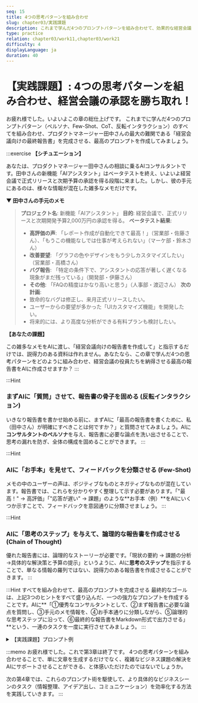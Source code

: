 ```yaml
---
seq: 15
title: 4つの思考パターンを組み合わせ
slug: chapter03/実践課題
description: これまで学んだ4つのプロンプトパターンを組み合わせて、効果的な経営会議資料を作成する実践課題
type: practice
relation: chapter03/work11,chapter03/work21
difficulty: 4
displayLanguage: ja
duration: 40
---
```


# 【実践課題】: 4つの思考パターンを組み合わせ、経営会議の承認を勝ち取れ！

お疲れ様でした。いよいよこの章の総仕上げです。
これまでに学んだ4つのプロンプトパターン（ペルソナ、Few-Shot、CoT、反転インタラクション）のすべてを組み合わせ、プロダクトマネージャー田中さんの最大の難関である「経営会議向けの最終報告書」を完成させる、最高のプロンプトを作成してみましょう。

:::exercise
**【シチュエーション】**

あなたは、プロダクトマネージャー田中さんの相談に乗るAIコンサルタントです。田中さんの新機能「AIアシスタント」はベータテストを終え、いよいよ経営会議で正式リリースと次期予算の承認を得る段階に来ました。しかし、彼の手元にあるのは、様々な情報が混在した雑多なメモだけです。

**▼ 田中さんの手元のメモ**
> **プロジェクト名**: 新機能「AIアシスタント」
> **目的**: 経営会議で、正式リリースと次期開発予算2,000万円の承認を得る。
> **ベータテスト結果**:
> - **高評価の声**: 「レポート作成が自動化できて最高！」（営業部・佐藤さん）、「もうこの機能なしでは仕事が考えられない」（マーケ部・鈴木さん）
> - **改善要望**: 「グラフの色やデザインをもう少しカスタマイズしたい」（営業部・高橋さん）
> - **バグ報告**: 「特定の条件下で、アシスタントの応答が著しく遅くなる現象がまだ残っている」（開発部・伊藤さん）
> - **その他**: 「FAQの精度はかなり高いと思う」（人事部・渡辺さん）
> **次の計画**:
> - 致命的なバグは修正し、来月正式リリースしたい。
> - ユーザーからの要望が多かった「UIカスタマイズ機能」を開発したい。
> - 将来的には、より高度な分析ができる有料プランも検討したい。

**【あなたの課題】**

この雑多なメモをAIに渡し、「経営会議向けの報告書を作成して」と指示するだけでは、説得力のある資料は作れません。あなたなら、この章で学んだ4つの思考パターンをどのように組み合わせ、経営会議の役員たちを納得させる最高の報告書をAIに作成させますか？
:::

:::Hint
### まずAIに「質問」させて、報告書の骨子を固める (反転インタラクション)
いきなり報告書を書かせ始める前に、まずAIに「最高の報告書を書くために、私（田中さん）が明確にすべきことは何ですか？」と質問させてみましょう。AIに**コンサルタントのペルソナ**を与え、報告書に必要な論点を洗い出させることで、思考の漏れを防ぎ、全体の構成を固めることができます。
:::

:::Hint
### AIに「お手本」を見せて、フィードバックを分類させる (Few-Shot)
メモの中のユーザーの声は、ポジティブなものとネガティブなものが混在しています。報告書では、これらを分かりやすく整理して示す必要があります。「"最高！" -> 高評価」「"応答が遅い" -> 課題」のような**お手本（例）**をAIにいくつか示すことで、フィードバックを意図通りに分類させましょう。
:::

:::Hint
### AIに「思考のステップ」を与えて、論理的な報告書を作成させる (Chain of Thought)
優れた報告書には、論理的なストーリーが必要です。「現状の要約 → 課題の分析 →具体的な解決策と予算の提示」というように、AIに**思考のステップ**を指示することで、単なる情報の羅列ではない、説得力のある報告書を作成させることができます。
:::

:::Hint
すべてを組み合わせて、最高のプロンプトを完成させる
最終的なゴールは、上記3つのヒントをすべて盛り込んだ、一つの強力なプロンプトを作成することです。AIに**「①優秀なコンサルタントとして、②まず報告書に必要な論点を質問し、③手元のメモ情報を、④お手本通りに分類しながら、⑤論理的な思考ステップに沿って、⑥最終的な報告書をMarkdown形式で出力させる」**という、一連のタスクを一度に実行させてみましょう。
:::


<details><summary>【実践課題】プロンプト例</summary>

```markdown
# 役割
あなたは、数々の新規事業を成功に導いてきた、経験豊富なITコンサルタントです。

# 背景
私はクライアント企業のプロダクトマネージャーです。新機能「AIアシスタント」のベータテストを終え、経営会議で正式リリースと次期予算の承認を得るための報告書を作成したいと考えています。手元には、以下の雑多なメモしかありません。

# 手元のメモ
- プロジェクト名: 新機能「AIアシスタント」
- 目的: 経営会議で、正式リリースと次期開発予算2,000万円の承認を得る。
- ベータテスト結果:
  - 高評価の声: 「レポート作成が自動化できて最高！」（営業部・佐藤さん）、「もうこの機能なしでは仕事が考えられない」（マーケ部・鈴木さん）
  - 改善要望: 「グラフの色やデザインをもう少しカスタマイズしたい」（営業部・高橋さん）
  - バグ報告: 「特定の条件下で、アシスタントの応答が著しく遅くなる現象がまだ残っている」（開発部・伊藤さん）
  - その他: 「FAQの精度はかなり高いと思う」（人事部・渡辺さん）
- 次の計画:
  - 致命的なバグは修正し、来月正式リリースしたい。
  - ユーザーからの要望が多かった「UIカスタマイズ機能」を開発したい。
  - 将来的には、より高度な分析ができる有料プランも検討したい。

# 指示
このメモの内容を基に、経営会議向けの最終報告書をMarkdown形式で作成してください。
ただし、最高の報告書を作成するため、以下の思考プロセスを厳密に守ってください。

**ステップ1: 思考の整理（反転インタラクション）**
まず、報告書を作成する上で最も重要な論点を5つ、私に質問してください。

**ステップ2: 報告書の作成（ペルソナ + Few-Shot + CoT）**
ステップ1の質問に対する答えがすべてメモの中にあると仮定した上で、以下のルールに従って報告書を作成してください。

- **フィードバックの分類ルール（お手本）**:
  - 「レポート作成が自動化できて最高！」 -> 【高評価】
  - 「応答が遅くなる現象が残っている」 -> 【課題（要改善）】
  - 「UIをカスタマイズしたい」 -> 【次期開発への要望】

- **報告書の構成と思考ステップ**:
  1.  **エグゼクティブサマリー**: プロジェクトの目的と結論（リリース承認と予算要求）を最初に簡潔に述べる。
  2.  **ベータテスト結果分析**: ユーザーからの声を、上記のお手本に倣って【高評価】【課題（要改善）】【次期開発への要望】に分類・整理し、客観的な事実を報告する。
  3.  **提言（ネクストステップ）**: 分析結果を踏まえ、「残存バグの修正」「UIカスタマイズ機能の開発」「有料プランの検討」という具体的な次のアクションプランを提示する。
  4.  **予算要求**: 上記のアクションプランを実行するために、2,000万円の予算が必要である理由を論理的に説明する。
```

### 【実践課題】AI回答出力例
```markdown
承知いたしました。ITコンサルタントとして、ご依頼のタスクを最高の品質で実行します。

---
### **ステップ1: 思考の整理（報告書作成のための重要論点）**

経営会議で承認を勝ち取るための、説得力ある報告書を作成するにあたり、まず以下の5つの論点を明確にする必要があります。

1.  **【目的とゴール】**: この「AIアシスタント」機能が、会社全体のビジネス戦略において、具体的にどのような貢献をすると位置づけていますか？（例：顧客満足度の向上による解約率低下、サポートコストの削減など）
2.  **【成功の定義】**: ベータテストの結果、「成功」と判断できる具体的な定量的データはありますか？（例：利用率、特定業務の工数削減時間など）
3.  **【課題の深刻度】**: 報告されている「応答が遅くなる」というバグは、全ユーザーに影響するものですか？また、ビジネス上のインパクトはどの程度と見積もっていますか？
4.  **【次期開発の優先順位】**: 「UIカスタマイズ機能」と「有料プラン」、どちらの優先度が高いですか？その理由はなぜですか？
5.  **【予算の妥当性】**: 2,000万円という予算の具体的な内訳（人件費、サーバー費用、外部委託費など）と、投資対効果（ROI）の見込みについて説明できますか？

---
### **ステップ2: 経営会議向け最終報告書（案）**

## 【承認依頼】新機能「AIアシスタント」正式リリース及び次期開発予算について

### 1. エグゼクティブサマリー
本報告は、新機能「AIアシスタント」のベータテスト結果を分析し、来月の正式リリース、並びに次期開発予算として2,000万円の承認を得ることを目的とします。本機能は顧客満足度を飛躍的に向上させ、将来的な収益の柱となり得る戦略的プロジェクトです。

### 2. ベータテスト結果分析
ベータテストでは、主要な機能において極めて高い評価を得られた一方、改善すべき課題も明確になりました。

* **【高評価】**
    * 「レポート作成が自動化できて最高！」（営業部・佐藤さん）
    - 「もうこの機能なしでは仕事が考えられない」（マーケ部・鈴木さん）
    - 「FAQの精度はかなり高いと思う」（人事部・渡辺さん）
    * **分析**: コア機能であるレポート自動化や情報検索は、現場の生産性向上に直結し、高く評価されていることが確認できました。

* **【課題（要改善）】**
    * 「特定の条件下で、アシスタントの応答が著しく遅くなる現象がまだ残っている」（開発部・伊藤さん）
    * **分析**: パフォーマンスに関する重大なバグが1件残存しており、正式リリース前の最優先解決事項となります。

* **【次期開発への要望】**
    * 「グラフの色やデザインをもう少しカスタマイズしたい」（営業部・高橋さん）
    * **分析**: 基本機能への満足度が高いからこそ、より高度なカスタマイズ機能への要望が生まれています。これは将来の有料プランへの有力な候補機能と考えられます。

### 3. 提言（ネクストステップ）
以上の分析結果を踏まえ、以下の3つのアクションを速やかに実行することを提言します。

1.  **残存バグの完全修正（〜来週目処）**: 正式リリースに向け、最優先でパフォーマンス問題を解決します。
2.  **正式リリース（来月）**: 修正完了後、全社に向けて正式に本機能をリリースします。
3.  **次期開発プロジェクトの発足**: リリース後、ユーザーからの要望が強い「UIカスタマイズ機能」の開発に着手し、同時に将来の有料プランの検討を開始します。

### 4. 予算要求
上記ネクストステップ、特に「UIカスタマイズ機能」の追加開発と、それに伴うインフラ増強、および将来の有料プランの市場調査を推進するため、次期開発予算として**2,000万円**が必要となります。これは、本機能の顧客定着率向上と、将来の収益化に向けた戦略的投資です。

以上、ご審議のほど、何卒よろしくお願い申し上げます。
```
</details>

:::memo
お疲れ様でした。これで第3章は終了です。
4つの思考パターンを組み合わせることで、単に文章を生成するだけでなく、複雑なビジネス課題の解決をAIにサポートさせることができる、と体感いただけたのではないでしょうか。

次の第4章では、これらのプロンプト術を駆使して、より具体的なビジネスシーンのタスク（情報整理、アイデア出し、コミュニケーション）を効率化する方法を実践していきます。
:::
